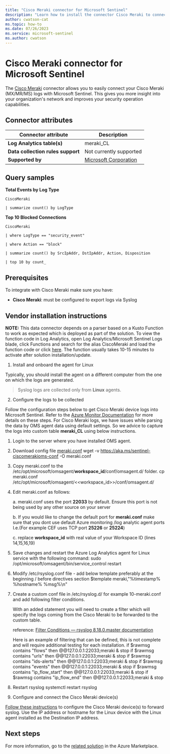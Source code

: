 ```yaml
---
title: "Cisco Meraki connector for Microsoft Sentinel"
description: "Learn how to install the connector Cisco Meraki to connect your data source to Microsoft Sentinel."
author: cwatson-cat
ms.topic: how-to
ms.date: 07/26/2023
ms.service: microsoft-sentinel
ms.author: cwatson
---
```


# Cisco Meraki connector for Microsoft Sentinel

The [Cisco Meraki](https://meraki.cisco.com/) connector allows you to easily connect your Cisco Meraki (MX/MR/MS) logs with Microsoft Sentinel. This gives you more insight into your organization's network and improves your security operation capabilities.

## Connector attributes

| Connector attribute | Description |
| --- | --- |
| **Log Analytics table(s)** | meraki_CL<br/> |
| **Data collection rules support** | Not currently supported |
| **Supported by** | [Microsoft Corporation](https://support.microsoft.com) |

## Query samples

**Total Events by Log Type**
   ```kusto
CiscoMeraki 
 
   | summarize count() by LogType
   ```

**Top 10 Blocked Connections**
   ```kusto
CiscoMeraki 
 
   | where LogType == "security_event" 
 
   | where Action == "block" 
 
   | summarize count() by SrcIpAddr, DstIpAddr, Action, Disposition 
 
   | top 10 by count_
   ```



## Prerequisites

To integrate with Cisco Meraki make sure you have: 

- **Cisco Meraki**: must be configured to export logs via Syslog


## Vendor installation instructions


**NOTE:** This data connector depends on a parser based on a Kusto Function to work as expected which is deployed as part of the solution. To view the function code in Log Analytics, open Log Analytics/Microsoft Sentinel Logs blade, click Functions and search for the alias CiscoMeraki and load the function code or click [here](https://github.com/Azure/Azure-Sentinel/blob/master/Solutions/CiscoMeraki/Parsers/CiscoMeraki.txt). The function usually takes 10-15 minutes to activate after solution installation/update.

1. Install and onboard the agent for Linux

Typically, you should install the agent on a different computer from the one on which the logs are generated.

>  Syslog logs are collected only from **Linux** agents.


2. Configure the logs to be collected

Follow the configuration steps below to get Cisco Meraki device logs into Microsoft Sentinel. Refer to the [Azure Monitor Documentation](/azure/azure-monitor/agents/data-sources-json) for more details on these steps.
 For Cisco Meraki logs, we have issues while parsing the data by OMS agent data using default settings. 
So we advice to capture the logs into custom table **meraki_CL** using below instructions. 
1. Login to the server where you have installed OMS agent.
2. Download config file [meraki.conf](https://aka.ms/sentinel-ciscomerakioms-conf) 
		wget -v https://aka.ms/sentinel-ciscomerakioms-conf -O meraki.conf 
3. Copy meraki.conf to the /etc/opt/microsoft/omsagent/**workspace_id**/conf/omsagent.d/ folder. 
		cp meraki.conf /etc/opt/microsoft/omsagent/<<workspace_id>>/conf/omsagent.d/
4. Edit meraki.conf as follows:

	 a. meraki.conf uses the port **22033** by default. Ensure this port is not being used by any other source on your server

	 b. If you would like to change the default port for **meraki.conf** make sure that you dont use default Azure monitoring /log analytic agent ports I.e.(For example CEF uses TCP port **25226** or **25224**) 

	 c. replace **workspace_id** with real value of your Workspace ID (lines 14,15,16,19)
5. Save changes and restart the Azure Log Analytics agent for Linux service with the following command:
		sudo /opt/microsoft/omsagent/bin/service_control restart
6. Modify /etc/rsyslog.conf file - add below template preferably at the beginning / before directives section 
		$template meraki,"%timestamp% %hostname% %msg%\n" 
7. Create a custom conf file in /etc/rsyslog.d/ for example 10-meraki.conf and add following filter conditions.

	 With an added statement you will need to create a filter which will specify the logs coming from the Cisco Meraki to be forwarded to the custom table.

	 reference: [Filter Conditions — rsyslog 8.18.0.master documentation](https://rsyslog.readthedocs.io/en/latest/configuration/filters.html)

	 Here is an example of filtering that can be defined, this is not complete and will require additional testing for each installation.
		 if $rawmsg contains "flows" then @@127.0.0.1:22033;meraki
		 & stop 
		 if $rawmsg contains "urls" then @@127.0.0.1:22033;meraki
		 & stop
		 if $rawmsg contains "ids-alerts" then @@127.0.0.1:22033;meraki
		 & stop
		 if $rawmsg contains "events" then @@127.0.0.1:22033;meraki
		 & stop
		 if $rawmsg contains "ip_flow_start" then @@127.0.0.1:22033;meraki
		 & stop
		 if $rawmsg contains "ip_flow_end" then @@127.0.0.1:22033;meraki
		 & stop 
8. Restart rsyslog
		 systemctl restart rsyslog


3. Configure and connect the Cisco Meraki device(s)

[Follow these instructions](https://documentation.meraki.com/General_Administration/Monitoring_and_Reporting/Meraki_Device_Reporting_-_Syslog%2C_SNMP_and_API) to configure the Cisco Meraki device(s) to forward syslog. Use the IP address or hostname for the Linux device with the Linux agent installed as the Destination IP address.



## Next steps

For more information, go to the [related solution](https://azuremarketplace.microsoft.com/en-us/marketplace/apps/azuresentinel.azure-sentinel-solution-ciscomeraki?tab=Overview) in the Azure Marketplace.
